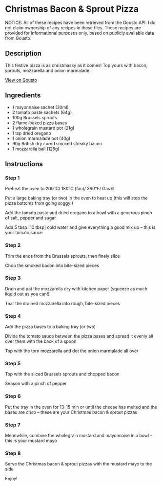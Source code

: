 # Christmas Bacon & Sprout Pizza

NOTICE: All of these recipes have been retrieved from the Gousto API. I do not claim ownership of any recipes in these files. These recipes are provided for informational purposes only, based on publicly available data from Gousto.

## Description

This festive pizza is as christmassy as it comes! Top yours with bacon, sprouts, mozzarella and onion marmalade.

[View on Gousto](https://www.gousto.co.uk/recipes/cookbook/christmas-bacon-sprout-pizza)

## Ingredients

- 1 mayonnaise sachet (30ml)
- 2 tomato paste sachets (64g)
- 100g Brussels sprouts
- 2 flame-baked pizza bases
- 1 wholegrain mustard pot (21g)
- 1 tsp dried oregano
- 1 onion marmalade pot (40g)
- 90g British dry cured smoked streaky bacon
- 1 mozzarella ball (125g)

## Instructions


### Step 1

Preheat the oven to 200°C/ 180°C (fan)/ 390°F/ Gas 6


Put a large baking tray (or two) in the oven to heat up (this will stop the pizza bottoms from going soggy!)


Add the tomato paste and dried oregano to a bowl with a generous pinch of salt, pepper and sugar


Add 5 tbsp <span class="text-danger">[10 tbsp]</span> cold water and give everything a good mix up – this is your tomato sauce


### Step 2

Trim the ends from the Brussels sprouts, then finely slice


Chop the smoked bacon into bite-sized pieces


### Step 3

Drain and pat the mozzarella dry with kitchen paper (squeeze as much liquid out as you can!)


Tear the drained mozzarella into rough, bite-sized pieces


### Step 4

Add the pizza bases to a baking tray (or two)


Divide the tomato sauce between the pizza bases and spread it evenly all over them with the back of a spoon


Top with the torn mozzarella and dot the onion marmalade all over


### Step 5

Top with the sliced Brussels sprouts and chopped bacon


Season with a pinch of pepper


### Step 6

Put the tray in the oven for 13-15 min or until the cheese has melted and the bases are crisp – these are your Christmas bacon &amp; sprout pizzas


### Step 7

Meanwhile, combine the wholegrain mustard and mayonnaise in a bowl – this is your mustard mayo

### Step 8

Serve the Christmas bacon &amp; sprout pizzas with the mustard mayo to the side


Enjoy!

